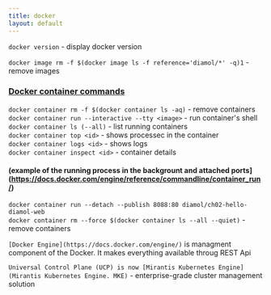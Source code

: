 ```yaml
---
title: docker
layout: default
---
```


`docker version` - display docker version  

`docker image rm -f $(docker image ls -f reference='diamol/*' -q)1` - remove images  

### [Docker container commands](https://docs.docker.com/engine/reference/commandline/container/)  
`docker container rm -f $(docker container ls -aq)` - remove containers  
`docker container run --interactive --tty <image>` - run container's shell  
`docker container ls (--all)` - list running containers  
`docker container top <id>` - shows processec in the container  
`docker container logs <id>` - shows logs  
`docker container inspect <id>` - container details
#### (example of the running process in the backgrount and attached ports](https://docs.docker.com/engine/reference/commandline/container_run/)
`docker container run --detach --publish 8088:80 diamol/ch02-hello- diamol-web`  
`docker container rm --force $(docker container ls --all --quiet)` - remove containers  

`[Docker Engine](https://docs.docker.com/engine/)` is managment component of the Docker. It makes everything available throug REST Api  

`Universal Control Plane (UCP) is now [Mirantis Kubernetes Engine](Mirantis Kubernetes Engine. MKE)` - enterprise-grade cluster management solution  






